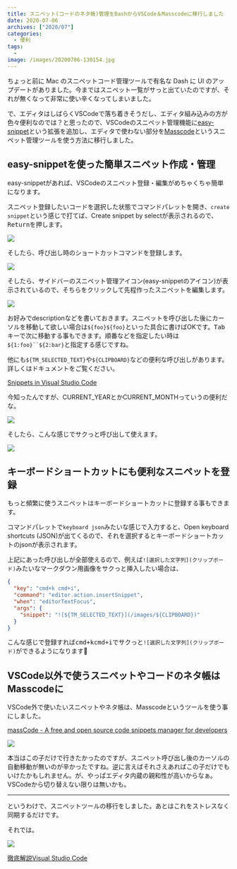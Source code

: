 ```yaml
---
title: スニペット(コードのネタ帳)管理をDashからVSCode＆Masscodeに移行しました
date: 2020-07-06
archives: ["2020/07"]
categories:
  - 便利
tags:
  -
image: /images/20200706-130154.jpg
---
```

ちょっと前に Mac のスニペットコード管理ツールで有名な Dash に UI のアップデートがありました。今まではスニペット一覧がサっと出ていたのですが、それが無くなって非常に使い辛くなってしまいました。

で、エディタはしばらくVSCodeで落ち着きそうだし、エディタ組み込みの方が色々便利なのでは？と思ったので、VSCodeのスニペット管理機能に[easy-snippet](https://marketplace.visualstudio.com/items?itemName=inu1255.easy-snippet)という拡張を追加し、エディタで使わない部分を[Masscode](https://masscode.io/)というスニペット管理ツールを使う方法に移行しました。

## easy-snippetを使った簡単スニペット作成・管理

easy-snippetがあれば、VSCodeのスニペット登録・編集がめちゃくちゃ簡単になります。

スニペット登録したいコードを選択した状態でコマンドパレットを開き、`create snippet`という感じで打てば、Create snippet by selectが表示されるので、<kbd>Return</kbd>を押します。

![](/images/20200706-122645.jpg)

そしたら、呼び出し時のショートカットコマンドを登録します。

![](/images/20200706-123037.jpg)

そしたら、サイドバーのスニペット管理アイコン(easy-snippetのアイコン)が表示されているので、そちらをクリックして先程作ったスニペットを編集します。

![](/images/20200706-112806.jpg)

お好みでdescriptionなどを書いておきます。スニペットを呼び出した後にカーソルを移動して欲しい場合は`${foo}${foo}`といった具合に書けばOKです。<kbd>Tab</kbd>キーで次に移動する事もできます。順番などを指定したい時は`${1:foo}``${2:bar}`と指定する感じですね。

他にも`${TM_SELECTED_TEXT}`や`${CLIPBOARD}`などの便利な呼び出しがあります。詳しくはドキュメントをご覧ください。

[Snippets in Visual Studio Code](https://code.visualstudio.com/docs/editor/userdefinedsnippets)

今知ったんですが、CURRENT_YEARとかCURRENT_MONTHっていうの便利だな。

![](/images/20200706-112851.jpg)

そしたら、こんな感じでサクっと呼び出して使えます。

![](/images/easy-snippet-capture.gif)

## キーボードショートカットにも便利なスニペットを登録

もっと頻繁に使うスニペットはキーボードショートカットに登録する事もできます。

コマンドパレットで`keyboard json`みたいな感じで入力すると、Open keyboard shortcuts (JSON)が出てくるので、それを選択するとキーボードショートカットのjsonが表示されます。

上記にあった呼び出しが全部使えるので、例えば`![選択した文字列](クリップボード)`みたいなマークダウン用画像をサクっと挿入したい場合は、

```json
{
  "key": "cmd+k cmd+i",
  "command": "editor.action.insertSnippet",
  "when": "editorTextFocus",
  "args": {
    "snippet": "![${TM_SELECTED_TEXT}](/images/${CLIPBOARD})"
  }
}
```

こんな感じで登録すれば<kbd>cmd+k</kbd><kbd>cmd+i</kbd>でサクっと`![選択した文字列](クリップボード)`ができるようになります👏

## VSCode以外で使うスニペットやコードのネタ帳はMasscodeに

VSCode外で使いたいスニペットやネタ帳は、Masscodeというツールを使う事にしました。

[massCode - A free and open source code snippets manager for developers](https://masscode.io/)

![](/images/20200706-131219.jpg)

本当はこの子だけで行きたかったのですが、スニペット呼び出し後のカーソルの自動移動が無いのが辛かったですね。逆に言えばそれさえあればこの子だけでもいけたかもしれません。が、やっぱエディタ内蔵の親和性が高いからなぁ。VSCodeから切り替えない限りは無いかも。

---

というわけで、スニペットツールの移行をしました。あとはこれをストレスなく同期するだけです。

それでは。

<div class="amazfy">
<a href="https://www.amazon.co.jp/dp/4863542887?tag=t4traw-22">
<img src="https://ws-fe.amazon-adsystem.com/widgets/q?_encoding=UTF8&ASIN=4863542887&Format=_SL250_&ID=AsinImage&MarketPlace=JP&ServiceVersion=20070822&WS=1&tag=t4traw-22&language=ja_JP">
<p>徹底解説Visual Studio Code</p>
</a>
</div>


